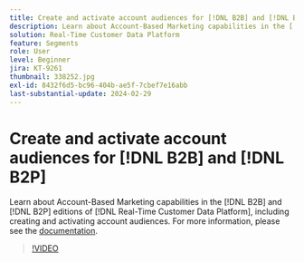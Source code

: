 ```yaml
---
title: Create and activate account audiences for [!DNL B2B] and [!DNL B2P]
description: Learn about Account-Based Marketing capabilities in the [!DNL B2B] and [!DNL B2P] editions of [!DNL Real-Time Customer Data Platform], including creating and activating account audiences.
solution: Real-Time Customer Data Platform
feature: Segments
role: User
level: Beginner
jira: KT-9261
thumbnail: 338252.jpg
exl-id: 8432f6d5-bc96-404b-ae5f-7cbef7e16abb
last-substantial-update: 2024-02-29
---
```

# Create and activate account audiences for [!DNL B2B] and [!DNL B2P]

Learn about Account-Based Marketing capabilities in the [!DNL B2B] and [!DNL B2P] editions of [!DNL Real-Time Customer Data Platform], including creating and activating account audiences. For more information, please see the [documentation](https://experienceleague.adobe.com/docs/experience-platform/segmentation/ui/account-audiences.html).

>[!VIDEO](https://video.tv.adobe.com/v/338252?learn=on&enablevpops)

